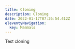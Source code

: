 ```yaml
---
title: Cloning
description: Cloning
date: 2022-01-17T07:26:54.412Z
eleventyNavigation:
  key: Mammals
---
```

Test cloning
